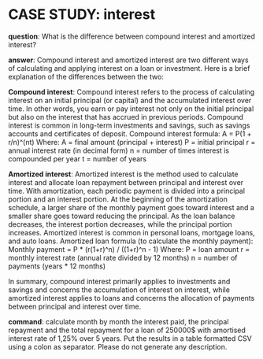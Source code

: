 # CASE STUDY: interest

**question**: What is the difference between compound interest and amortized interest?

**answer**: Compound interest and amortized interest are two different ways of calculating and applying interest on a loan or investment. Here is a brief explanation of the differences between the two:

**Compound interest**:
Compound interest refers to the process of calculating interest on an initial principal (or capital) and the accumulated interest over time. In other words, you earn or pay interest not only on the initial principal but also on the interest that has accrued in previous periods. Compound interest is common in long-term investments and savings, such as savings accounts and certificates of deposit.
Compound interest formula:
A = P(1 + r/n)^(nt)
Where:
A = final amount (principal + interest)
P = initial principal
r = annual interest rate (in decimal form)
n = number of times interest is compounded per year
t = number of years

**Amortized interest**:
Amortized interest is the method used to calculate interest and allocate loan repayment between principal and interest over time. With amortization, each periodic payment is divided into a principal portion and an interest portion. At the beginning of the amortization schedule, a larger share of the monthly payment goes toward interest and a smaller share goes toward reducing the principal. As the loan balance decreases, the interest portion decreases, while the principal portion increases. Amortized interest is common in personal loans, mortgage loans, and auto loans.
Amortized loan formula (to calculate the monthly payment):
Monthly payment = P * (r(1+r)^n) / ((1+r)^n - 1)
Where:
P = loan amount
r = monthly interest rate (annual rate divided by 12 months)
n = number of payments (years * 12 months)

In summary, compound interest primarily applies to investments and savings and concerns the accumulation of interest on interest, while amortized interest applies to loans and concerns the allocation of payments between principal and interest over time.

**command**: calculate month by month the interest paid, the principal repayment and the total repayment for a loan of 250000$ with amortised interest rate of 1,25% over 5 years. Put the results in a table formatted CSV using a colon as separator. Please do not generate any description.

